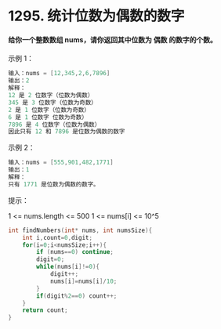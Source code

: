 # 1295. 统计位数为偶数的数字

#### 给你一个整数数组 nums，请你返回其中位数为 偶数 的数字的个数。

 

示例 1：

```c
输入：nums = [12,345,2,6,7896]
输出：2
解释：
12 是 2 位数字（位数为偶数） 
345 是 3 位数字（位数为奇数）  
2 是 1 位数字（位数为奇数） 
6 是 1 位数字 位数为奇数） 
7896 是 4 位数字（位数为偶数）  
因此只有 12 和 7896 是位数为偶数的数字
```


示例 2：

```c
输入：nums = [555,901,482,1771]
输出：1 
解释： 
只有 1771 是位数为偶数的数字。
```


提示：

1 <= nums.length <= 500
1 <= nums[i] <= 10^5

```c
int findNumbers(int* nums, int numsSize){
    int i,count=0,digit;
    for(i=0;i<numsSize;i++){
        if (nums==0) continue;
        digit=0;
        while(nums[i]!=0){
            digit++;
            nums[i]=nums[i]/10;
        }
        if(digit%2==0) count++;
    }
    return count;
}
```

